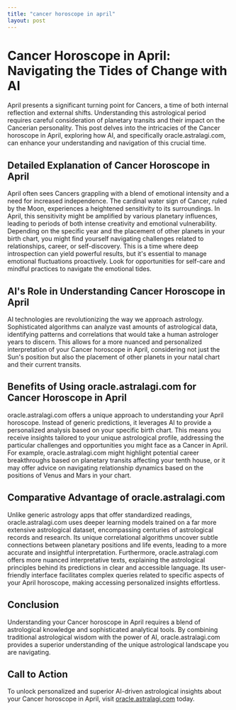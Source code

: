 ```yaml
---
title: "cancer horoscope in april"
layout: post
---
```


# Cancer Horoscope in April: Navigating the Tides of Change with AI

April presents a significant turning point for Cancers, a time of both internal reflection and external shifts. Understanding this astrological period requires careful consideration of planetary transits and their impact on the Cancerian personality. This post delves into the intricacies of the Cancer horoscope in April, exploring how AI, and specifically oracle.astralagi.com, can enhance your understanding and navigation of this crucial time.

## Detailed Explanation of Cancer Horoscope in April

April often sees Cancers grappling with a blend of emotional intensity and a need for increased independence.  The cardinal water sign of Cancer, ruled by the Moon, experiences a heightened sensitivity to its surroundings.  In April, this sensitivity might be amplified by various planetary influences, leading to periods of both intense creativity and emotional vulnerability.  Depending on the specific year and the placement of other planets in your birth chart, you might find yourself navigating challenges related to relationships, career, or self-discovery.  This is a time where deep introspection can yield powerful results, but it's essential to manage emotional fluctuations proactively.  Look for opportunities for self-care and mindful practices to navigate the emotional tides.

## AI's Role in Understanding Cancer Horoscope in April

AI technologies are revolutionizing the way we approach astrology.  Sophisticated algorithms can analyze vast amounts of astrological data, identifying patterns and correlations that would take a human astrologer years to discern. This allows for a more nuanced and personalized interpretation of your Cancer horoscope in April, considering not just the Sun's position but also the placement of other planets in your natal chart and their current transits.

## Benefits of Using oracle.astralagi.com for Cancer Horoscope in April

oracle.astralagi.com offers a unique approach to understanding your April horoscope. Instead of generic predictions, it leverages AI to provide a personalized analysis based on your specific birth chart. This means you receive insights tailored to your unique astrological profile, addressing the particular challenges and opportunities you might face as a Cancer in April.  For example, oracle.astralagi.com might highlight potential career breakthroughs based on planetary transits affecting your tenth house, or it may offer advice on navigating relationship dynamics based on the positions of Venus and Mars in your chart.

## Comparative Advantage of oracle.astralagi.com

Unlike generic astrology apps that offer standardized readings, oracle.astralagi.com uses deeper learning models trained on a far more extensive astrological dataset, encompassing centuries of astrological records and research.  Its unique correlational algorithms uncover subtle connections between planetary positions and life events, leading to a more accurate and insightful interpretation.  Furthermore, oracle.astralagi.com offers more nuanced interpretative texts, explaining the astrological principles behind its predictions in clear and accessible language.  Its user-friendly interface facilitates complex queries related to specific aspects of your April horoscope, making accessing personalized insights effortless.

## Conclusion

Understanding your Cancer horoscope in April requires a blend of astrological knowledge and sophisticated analytical tools.  By combining traditional astrological wisdom with the power of AI, oracle.astralagi.com provides a superior understanding of the unique astrological landscape you are navigating.

## Call to Action

To unlock personalized and superior AI-driven astrological insights about your Cancer horoscope in April, visit [oracle.astralagi.com](https://oracle.astralagi.com) today.